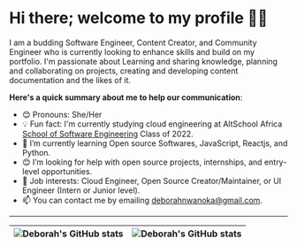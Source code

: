 # Hi there; welcome to my profile 👋🏾
I am a budding Software Engineer, Content Creator, and Community Engineer who is currently looking to enhance skills and build on my portfolio. I'm passionate about Learning and sharing knowledge, planning and collaborating on projects, creating and developing content documentation and the likes of it.

**Here's a quick summary about me to help our communication**:

- 😊 Pronouns: She/Her
- 💡 Fun fact: I'm currently studying cloud engineering at AltSchool Africa [School of Software Engineering](https://altschoolafrica.com/schools/engineering) Class of 2022.
- 🌱 I’m currently learning Open source Softwares, JavaScript, Reactjs, and Python.
- 😊 I’m looking for help with open source projects, internships, and entry-level opportunities.
- 💼 Job interests: Cloud Engineer, Open Source Creator/Maintainer, or UI Engineer (Intern or Junior level).
- 📫 You can contact me by emailing deborahnwanoka@gmail.com.

---


| <img align="center" src="https://github-readme-stats.vercel.app/api?username=DeborahAlt&show_icons=true&include_all_commits=true&hide_border=true" alt="Deborah's GitHub stats" /> | <img align="center" src="https://github-readme-stats.vercel.app/api/top-langs/?username=DeborahAlt&langs_count=8&layout=compact&hide_border=true" alt="Deborah's GitHub stats" /> |
| ------------- | ------------- |
